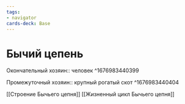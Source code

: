 ```yaml
---
tags:
- navigator
cards-deck: Base
---
```

# Бычий цепень
Окончательный хозяин:: человек ^1676983440399

Промежуточный хозяин:: крупный рогатый скот ^1676983440404

[[Строение Бычьего цепня]]
[[Жизненный цикл Бычьего цепня]]
